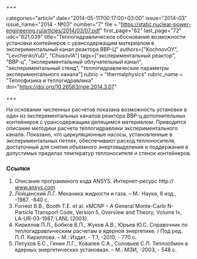 +++

categories="article"
date="2014-05-11T00:17:00+03:00"
issue="2014-03"
issue_name="2014 - №03"
number="7"
file = "https://static.nuclear-power-engineering.ru/articles/2014/03/07.pdf"
first_page="62"
last_page="72"
udc="621.039"
title="Теплогидравлическое обоснование возможности установки контейнеров с урансодержащим материалом в экспериментальный канал реактора ВВР-Ц"
authors=["KochnovOY", "LevchenkoYuD", "ChusovIA"]
tags=["экспериментальный реактор", "ВВР-ц", "экспериментальный облучательный канал", "экспериментальный стенд", "теплогидравлические параметры экспериментального канала"]
rubric = "thermalphysics"
rubric_name = "Теплофизика и теплогидравлика"
doi="https://doi.org/10.26583/npe.2014.3.07"

+++

На основании численных расчетов показана возможность установки в один из экспериментальных каналов реактора ВВР-ц дополнительных контейнеров с урансодержащим делящимся материалом. Приводится описание методики расчета теплогидравлики экспериментального канала. Показано, что циркуляционные насосы, установленные в экспериментальных петлях, обеспечивают расход теплоносителя, достаточный для снятия объемного энерговыделения и поддержания в допустимых пределах температур теплоносителя и стенок контейнеров.

### Ссылки

1. Описание программного кода ANSYS. Интернет-ресурс http:// www.ansys.com
2. Лойцанский Л.Г. Механика жидкости и газа. – М.: Наука, 6 изд., -1987. -840 с.
3. Forrest B.B., Booth T.E. et al. «MCNP – A General Monte-Carlo N-Particle Transport Code, Version 5, Overview and Theory, Volume I», LA-UR-03-1987, LANL (2003).
4. Кириллов П.Л., Бобков В.П., Жуков А.В., Юрьев Ю.С. Справочник по теплогидравлическим расчетам в ядерной энергетике. / Под ред. П.Л. Кириллова. – М.: Издат. - Т.1, -2010, - 770 с.
5. Петухов Б.С., Генин Л.Г., Ковалев С.А., Соловьев С.Л. Теплообмен в ядерных энергетических установках. – М.: МЭИ, -2003, - 548 с.
